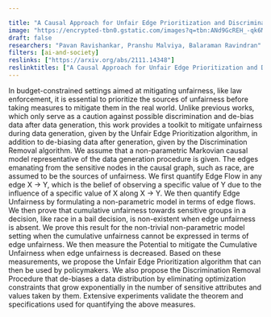 ```yaml
---

title: "A Causal Approach for Unfair Edge Prioritization and Discrimination Removal"
image: "https://encrypted-tbn0.gstatic.com/images?q=tbn:ANd9GcREH_-qk6MhBc5ThPIv922G6hxDtvxAdPn5qg&s"
draft: false
researchers: "Pavan Ravishankar, Pranshu Malviya, Balaraman Ravindran"
filters: [ai-and-society]
reslinks: ["https://arxiv.org/abs/2111.14348"]
reslinktitles: ["A Causal Approach for Unfair Edge Prioritization and Discrimination Removal: arxiv.org"]
---
```


In budget-constrained settings aimed at mitigating unfairness, like law enforcement, it is essential to prioritize the sources of unfairness before taking measures to mitigate them in the real world. Unlike previous works, which only serve as a caution against possible discrimination and de-bias data after data generation, this work provides a toolkit to mitigate unfairness during data generation, given by the Unfair Edge Prioritization algorithm, in addition to de-biasing data after generation, given by the Discrimination Removal algorithm. We assume that a non-parametric Markovian causal model representative of the data generation procedure is given. The edges emanating from the sensitive nodes in the causal graph, such as race, are assumed to be the sources of unfairness. We first quantify Edge Flow in any edge X -> Y, which is the belief of observing a specific value of Y due to the influence of a specific value of X along X -> Y. We then quantify Edge Unfairness by formulating a non-parametric model in terms of edge flows. We then prove that cumulative unfairness towards sensitive groups in a decision, like race in a bail decision, is non-existent when edge unfairness is absent. We prove this result for the non-trivial non-parametric model setting when the cumulative unfairness cannot be expressed in terms of edge unfairness. We then measure the Potential to mitigate the Cumulative Unfairness when edge unfairness is decreased. Based on these measurements, we propose the Unfair Edge Prioritization algorithm that can then be used by policymakers. We also propose the Discrimination Removal Procedure that de-biases a data distribution by eliminating optimization constraints that grow exponentially in the number of sensitive attributes and values taken by them. Extensive experiments validate the theorem and specifications used for quantifying the above measures. 


